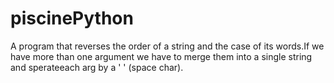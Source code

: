 # piscinePython

A program that reverses the order of a string and the case of its words.If we have more than one argument we have to merge them into a single string and sperateeach arg by a ' ' (space char).
